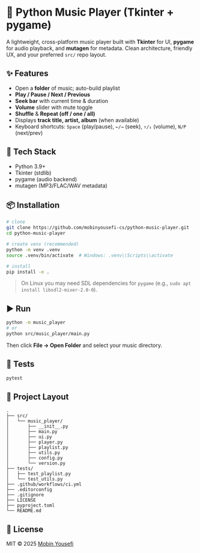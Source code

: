# 🎵 Python Music Player (Tkinter + pygame)

A lightweight, cross-platform music player built with **Tkinter** for UI, **pygame** for audio
playback, and **mutagen** for metadata. Clean architecture, friendly UX, and your preferred
`src/` repo layout.

## ✨ Features
- Open a **folder** of music; auto-build playlist
- **Play / Pause / Next / Previous**
- **Seek bar** with current time & duration
- **Volume** slider with mute toggle
- **Shuffle** & **Repeat (off / one / all)**
- Displays **track title, artist, album** (when available)
- Keyboard shortcuts: `Space` (play/pause), `←/→` (seek), `↑/↓` (volume), `N/P` (next/prev)

## 🧰 Tech Stack
- Python 3.9+
- Tkinter (stdlib)
- pygame (audio backend)
- mutagen (MP3/FLAC/WAV metadata)

## 📦 Installation
```bash
# clone
git clone https://github.com/mobinyousefi-cs/python-music-player.git
cd python-music-player

# create venv (recommended)
python -m venv .venv
source .venv/bin/activate  # Windows: .venv\\Scripts\\activate

# install
pip install -e .
```

> On Linux you may need SDL dependencies for `pygame` (e.g., `sudo apt install libsdl2-mixer-2.0-0`).

## ▶️ Run
```bash
python -m music_player
# or
python src/music_player/main.py
```

Then click **File → Open Folder** and select your music directory.

## 🧪 Tests
```bash
pytest
```

## 📁 Project Layout
```
.
├── src/
│   └── music_player/
│       ├── __init__.py
│       ├── main.py
│       ├── ui.py
│       ├── player.py
│       ├── playlist.py
│       ├── utils.py
│       ├── config.py
│       └── version.py
├── tests/
│   ├── test_playlist.py
│   └── test_utils.py
├── .github/workflows/ci.yml
├── .editorconfig
├── .gitignore
├── LICENSE
├── pyproject.toml
└── README.md
```

## 📝 License
MIT © 2025 [Mobin Yousefi](https://github.com/mobinyousefi-cs)